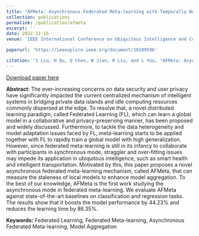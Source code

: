 ```yaml
---
title: "AFMeta: Asynchronous Federated Meta-learning with Temporally Weighted Aggregation"
collection: publications
permalink: /publication/afmeta
excerpt: ''
date: 2022-12-16
venue: 'IEEE International Conference on Ubiquitous Intelligence and Computing'

paperurl: 'https://ieeexplore.ieee.org/document/10189596'

citation: 'S Liu, H Qu, Q Chen, W Jian, R Liu, and L You, "AFMeta: Asynchronous Federated Meta-learning with Temporally Weighted Aggregation", in IEEE International Conference on Ubiquitous Intelligence and Computing, 641-648, Dec, 2022.'
---
```


[Download paper here](http://nobody910.github.io/files/AFMeta.pdf)

**Abstract**: The ever-increasing concerns on data security and user privacy have significantly impacted the current centralized mechanism of intelligent systems in bridging private data islands and idle computing resources commonly dispersed at the edge. To resolve that, a novel distributed learning paradigm, called Federated Learning (FL), which can learn a global model in a collaborative and privacy-preserving manner, has been proposed and widely discussed. Furthermore, to tackle the data heterogeneity and model adaptation issues faced by FL, meta-learning starts to be applied together with FL to rapidly train a global model with high generalization. However, since federated meta-learning is still in its infancy to collaborate with participants in synchronous mode, straggler and over-fitting issues may impede its application in ubiquitous intelligence, such as smart health and intelligent transportation. Motivated by this, this paper proposes a novel asynchronous federated meta-learning mechanism, called AFMeta, that can measure the staleness of local models to enhance model aggregation. To the best of our knowledge, AFMeta is the first work studying the asynchronous mode in federated meta-learning. We evaluate AFMeta against state-of-the-art baselines on classification and regression tasks. The results show that it boosts the model performance by 44.23% and reduces the learning time by 86.35%.

**Keywords:** Federated Learning, Federated Meta-learning, Asynchronous Federated Meta-learning, Model Aggregation